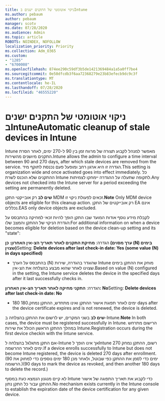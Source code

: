 ```yaml
---
title: ניקוי אוטומטי של התקנים ישנים בIntune
ms.author: pebaum
author: pebaum
manager: scotv
ms.date: 07/28/2020
ms.audience: Admin
ms.topic: article
ROBOTS: NOINDEX, NOFOLLOW
localization_priority: Priority
ms.collection: Adm_O365
ms.custom:
- "1285"
- "6700008"
ms.openlocfilehash: 874ee290c59df3b5de1421369484a1a5a0ff7be4
ms.sourcegitcommit: 0e50dfcdb3f6aa72368279e23b83efecb9dc9c3f
ms.translationtype: MT
ms.contentlocale: he-IL
ms.lasthandoff: 07/28/2020
ms.locfileid: "46555220"
---
```

# <a name="automatic-cleanup-of-stale-devices-in-intune"></a><span data-ttu-id="00381-102">ניקוי אוטומטי של התקנים ישנים בIntune</span><span class="sxs-lookup"><span data-stu-id="00381-102">Automatic cleanup of stale devices in Intune</span></span>

<span data-ttu-id="00381-103">Intune מאפשר למנהל לקבוע תצורה של מרווח זמן בין 90 ל-270 ימים, לאחר הסרת התקנים מיושנים מהשירות.</span><span class="sxs-lookup"><span data-stu-id="00381-103">Intune allows the admin to configure a time interval between 90 and 270 days, after which stale devices are removed from the service.</span></span> <span data-ttu-id="00381-104">הגדרה זו היא ארגון רחב ומופעל פעם נכנסת לתוקף מיד.</span><span class="sxs-lookup"><span data-stu-id="00381-104">This setting is organization wide and once activated goes into effect immediately.</span></span> <span data-ttu-id="00381-105">כל ההתקנים שלא הוכנס לשרת Intune לתקופה שתעלה על ההגדרה יימחקו לצמיתות.</span><span class="sxs-lookup"><span data-stu-id="00381-105">Any devices not checked into the Intune server for a period exceeding the setting are permanently deleted.</span></span>

<span data-ttu-id="00381-106">**שים לב** רק אובייקטי התקן MDM זכאים לפעולת ניקוי זו.</span><span class="sxs-lookup"><span data-stu-id="00381-106">**Note** Only MDM device objects are eligible for this cleanup action.</span></span> <span data-ttu-id="00381-107">רק אובייקטים של התקן EA אינם נכללים.</span><span class="sxs-lookup"><span data-stu-id="00381-107">EAS only device objects are excluded.</span></span>

<span data-ttu-id="00381-108">לקבלת מידע נוסף אודות המועד שבו התקן הופך להיות זכאי למחיקה בהתבסס על הגדרת הניקוי של ההתקן והמצב שלו:</span><span class="sxs-lookup"><span data-stu-id="00381-108">For additional information on when a device becomes eligible for deletion based on the device clean-up setting and its "state":</span></span>

<span data-ttu-id="00381-109">הגדרה: **מחיקת התקנים לאחר תאריך הצ-אין האחרון: כן (ערך מסוים (N) בימים שצוין)**</span><span class="sxs-lookup"><span data-stu-id="00381-109">Setting: **Delete devices after last check-in date: Yes (some value (N) in days specified)**</span></span>

- <span data-ttu-id="00381-110">בהתבסס על הערך (N) שהוגדר בהגדרה, שירות Intune מוחק את ההתקן בימים שצוינו לאחר שהוא מבצע בהצלחה את הצ-אין.</span><span class="sxs-lookup"><span data-stu-id="00381-110">Based on value (N) configured in the setting, the Intune service deletes the device in the specified days after it last successfully checks in.</span></span>

<span data-ttu-id="00381-111">הגדרה: **התקני מחיקה לאחר תאריך הצ-אין האחרון: No**</span><span class="sxs-lookup"><span data-stu-id="00381-111">Setting:  **Delete devices after last check-in date: No**</span></span>

- <span data-ttu-id="00381-112">180 ימים לאחר תפוגת אישור ההתקן ואינו מתחדש, ההתקן נמחק.</span><span class="sxs-lookup"><span data-stu-id="00381-112">180 days after the device certificate expires and is not renewed, the device is deleted.</span></span>

<span data-ttu-id="00381-113">**שים לב** בשני המקרים, יש לרשום את ההתקן בהצלחה ב-Intune.</span><span class="sxs-lookup"><span data-stu-id="00381-113">**Note** In both cases, the device must be registered successfully in Intune.</span></span> <span data-ttu-id="00381-114">הרישום מתרחש במהלך ההתקן הראשון הכולל את שירות Intune.</span><span class="sxs-lookup"><span data-stu-id="00381-114">Registration occurs during the first device checkin with the Intune service.</span></span>

<span data-ttu-id="00381-115">אם התקן מתגלגל בהצלחה ל-Intune אך אינו הופך לIntune רשום, ההתקן נמחק 270 ימים לאחר ההרשמה.</span><span class="sxs-lookup"><span data-stu-id="00381-115">If a device enrolls successfully to Intune but does not become Intune registered, the device is deleted 270 days after enrollment.</span></span> <span data-ttu-id="00381-116">(90 ימים כדי לסמן את ההתקן כפי שבוטל, ולאחר מכן 180 ימים נוספים כדי למחוק את הרשומה.)</span><span class="sxs-lookup"><span data-stu-id="00381-116">(90 days to mark the device as revoked, and then another 180 days to delete the record.)</span></span>

<span data-ttu-id="00381-117">לא קיים מנגנון הנמצא כעת במסוף Intune כדי לקבוע את תאריך התפוגה של אישור ההתקן עבור כל התקן נתון.</span><span class="sxs-lookup"><span data-stu-id="00381-117">No mechanism exists currently in the Intune console to establish the expiration date of the device certification for any given device.</span></span>